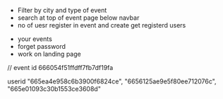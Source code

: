  + Filter by city and type of event
+ search at top of event page below navbar
+ no of uesr register in event and create get registerd users
<!-- + Leave event api -->
+ your events
+ forget password
+ work on landing page

// event id 666054f51ffdff7fb7df19fa

userid     "665ea4e958c6b3900f6824ce",
      "6656125ae9e5f80ee712076c",
      "665e01093c30b1553ce3608d"
